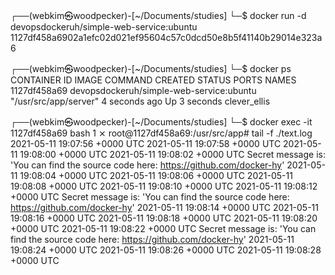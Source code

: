 ┌──(webkim㉿woodpecker)-[~/Documents/studies]
└─$ docker run -d devopsdockeruh/simple-web-service:ubuntu
1127df458a6902a1efc02d021ef95604c57c0dcd50e8b5f41140b29014e323a6
                                                                                                                                                                 
┌──(webkim㉿woodpecker)-[~/Documents/studies]
└─$ docker ps                                             
CONTAINER ID   IMAGE                                      COMMAND                 CREATED         STATUS         PORTS     NAMES
1127df458a69   devopsdockeruh/simple-web-service:ubuntu   "/usr/src/app/server"   4 seconds ago   Up 3 seconds             clever_ellis
                                                                                                                                                               
┌──(webkim㉿woodpecker)-[~/Documents/studies]
└─$ docker exec -it  1127df458a69 bash                                                                                                                       1 ⨯
root@1127df458a69:/usr/src/app# tail -f ./text.log
2021-05-11 19:07:56 +0000 UTC
2021-05-11 19:07:58 +0000 UTC
2021-05-11 19:08:00 +0000 UTC
2021-05-11 19:08:02 +0000 UTC
Secret message is: 'You can find the source code here: https://github.com/docker-hy'
2021-05-11 19:08:04 +0000 UTC
2021-05-11 19:08:06 +0000 UTC
2021-05-11 19:08:08 +0000 UTC
2021-05-11 19:08:10 +0000 UTC
2021-05-11 19:08:12 +0000 UTC
Secret message is: 'You can find the source code here: https://github.com/docker-hy'
2021-05-11 19:08:14 +0000 UTC
2021-05-11 19:08:16 +0000 UTC
2021-05-11 19:08:18 +0000 UTC
2021-05-11 19:08:20 +0000 UTC
2021-05-11 19:08:22 +0000 UTC
Secret message is: 'You can find the source code here: https://github.com/docker-hy'
2021-05-11 19:08:24 +0000 UTC
2021-05-11 19:08:26 +0000 UTC
2021-05-11 19:08:28 +0000 UTC
